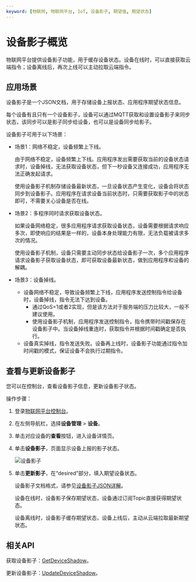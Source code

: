 ```yaml
---
keyword: [物联网, 物联网平台, IoT, 设备影子, 期望值, 期望状态]
---
```


# 设备影子概览

物联网平台提供设备影子功能，用于缓存设备状态。设备在线时，可以直接获取云端指令；设备离线后，再次上线可以主动拉取云端指令。

## 应用场景

设备影子是一个JSON文档，用于存储设备上报状态、应用程序期望状态信息。

每个设备有且只有一个设备影子，设备可以通过MQTT获取和设置设备影子来同步状态，该同步可以是影子同步给设备，也可以是设备同步给影子。

设备影子可用于以下场景：

-   场景1：网络不稳定，设备频繁上下线。

    由于网络不稳定，设备频繁上下线。应用程序发出需要获取当前的设备状态请求时，设备掉线，无法获取设备状态，但下一秒设备又连接成功，应用程序无法正确发起请求。

    使用设备影子机制存储设备最新状态，一旦设备状态产生变化，设备会将状态同步到设备影子。应用程序在请求设备当前状态时，只需要获取影子中的状态即可，不需要关心设备是否在线。

-   场景2：多程序同时请求获取设备状态。

    如果设备网络稳定，很多应用程序请求获取设备状态，设备需要根据请求响应多次，即使响应的结果是一样的，设备本身处理能力有限，无法负载被请求多次的情况。

    使用设备影子机制，设备只需要主动同步状态给设备影子一次，多个应用程序请求设备影子获取设备状态，即可获取设备最新状态，做到应用程序和设备的解耦。

-   场景3：设备掉线。
    -   设备网络不稳定，导致设备频繁上下线，应用程序发送控制指令给设备时，设备掉线，指令无法下达到设备。
        -   通过QoS=1或者2实现，但是该方法对于服务端的压力比较大，一般不建议使用。
        -   使用设备影子机制，应用程序发送控制指令，指令携带时间戳保存在设备影子中。当设备掉线重连时，获取指令并根据时间戳确定是否执行。
    -   设备真实掉线，指令发送失败。设备再上线时，设备影子功能通过指令加时间戳的模式，保证设备不会执行过期指令。

## 查看与更新设备影子

您可以在控制台，查看设备影子信息，更新设备影子状态。

操作步骤：

1.  登录[物联网平台控制台](http://iot.console.aliyun.com/)。

2.  在左侧导航栏，选择**设备管理** \> **设备**。

3.  单击对应设备的**查看**按钮，进入设备详情页。

4.  单击**设备影子**，页面显示设备上报的影子状态。

    ![设备影子](https://static-aliyun-doc.oss-cn-hangzhou.aliyuncs.com/assets/img/zh-CN/6286549951/p41532.png)

5.  单击**更新影子**，在“desired”部分，填入期望设备状态。

    设备影子文档格式，请参见[设备影子JSON详解](/intl.zh-CN/设备管理/设备影子/设备影子JSON详解.md)。

    设备在线时，设备影子保存期望状态，设备通过订阅Topic直接获得期望状态。

    设备离线时，设备影子缓存期望状态，设备上线后，主动从云端拉取最新期望状态。


## 相关API

获取设备影子：[GetDeviceShadow](/intl.zh-CN/云端开发指南/云端API参考/设备影子/GetDeviceShadow.md)。

更新设备影子：[UpdateDeviceShadow](/intl.zh-CN/云端开发指南/云端API参考/设备影子/UpdateDeviceShadow.md)。


